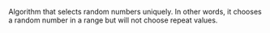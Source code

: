 Algorithm that selects random numbers uniquely. In other words, it chooses a random number in a range but will not choose repeat values.
